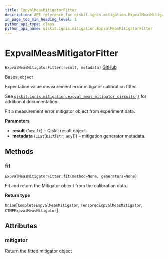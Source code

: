 ```yaml
---
title: ExpvalMeasMitigatorFitter
description: API reference for qiskit.ignis.mitigation.ExpvalMeasMitigatorFitter
in_page_toc_min_heading_level: 1
python_api_type: class
python_api_name: qiskit.ignis.mitigation.ExpvalMeasMitigatorFitter
---
```


# ExpvalMeasMitigatorFitter

<span id="qiskit.ignis.mitigation.ExpvalMeasMitigatorFitter" />

`ExpvalMeasMitigatorFitter(result, metadata)` [GitHub](https://github.com/qiskit-community/qiskit-ignis/tree/stable/0.6/qiskit/ignis/mitigation/expval/fitter.py "view source code")

Bases: `object`

Expectation value measurement error mitigator calibration fitter.

See [`qiskit.ignis.mitigation.expval_meas_mitigator_circuits()`](qiskit.ignis.mitigation.expval_meas_mitigator_circuits "qiskit.ignis.mitigation.expval_meas_mitigator_circuits") for additional documentation.

Fit a measurement error mitigator object from experiment data.

**Parameters**

*   **result** (`Result`) – Qiskit result object.
*   **metadata** (`List`\[`Dict`\[`str`, `any`]]) – mitigation generator metadata.

## Methods

### fit

<span id="qiskit.ignis.mitigation.ExpvalMeasMitigatorFitter.fit" />

`ExpvalMeasMitigatorFitter.fit(method=None, generators=None)`

Fit and return the Mitigator object from the calibration data.

**Return type**

`Union`\[`CompleteExpvalMeasMitigator`, `TensoredExpvalMeasMitigator`, `CTMPExpvalMeasMitigator`]

## Attributes

<span id="qiskit.ignis.mitigation.ExpvalMeasMitigatorFitter.mitigator" />

### mitigator

Return the fitted mitigator object

